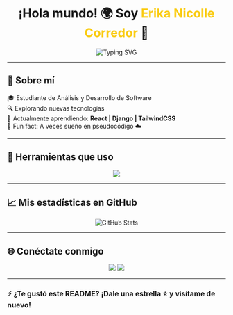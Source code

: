 <h1 align="center">
  ¡Hola mundo! 🌍 Soy <span style="color:#FACC15;">Erika Nicolle Corredor</span> 👋
</h1>

<p align="center">
  <img src="https://readme-typing-svg.herokuapp.com?font=Fira+Code&size=25&duration=4000&pause=1000&center=true&vCenter=true&width=435&lines=Aprendiz+ADSO;Aprendiendo+cosas+nuevas!;Bienvenido+a+mi+GitHub!🚀" alt="Typing SVG" />
</p>

---

## 🚀 Sobre mí

🎓 Estudiante de Análisis y Desarrollo de Software    
🔍 Explorando nuevas tecnologías  
🧠 Actualmente aprendiendo: **React | Django | TailwindCSS**   
🧩 Fun fact: A veces sueño en pseudocódigo ☁️

---

## 🧰 Herramientas que uso 

<p align="center">
  <img src="https://skillicons.dev/icons?i=python,react,django,html,css,git,github,vscode" />
</p>

---

## 📈 Mis estadísticas en GitHub

<p align="center">
  <img src="https://github-readme-stats.vercel.app/api?username=NicolleInCode&show_icons=true&theme=radical&hide_border=true" alt="GitHub Stats" />

</p>

---

## 🌐 Conéctate conmigo

<p align="center">
  <a href="https://www.linkedin.com/in/erika-corredor-80600a320/" target="_blank"><img src="https://img.shields.io/badge/LinkedIn-%230077B5?style=for-the-badge&logo=linkedin&logoColor=white" /></a>
  <a href="mailto:eri16061142@gmail.com"><img src="https://img.shields.io/badge/Email-%23D14836?style=for-the-badge&logo=gmail&logoColor=white" /></a>
</p>

---


### ⚡ ¿Te gustó este README? ¡Dale una estrella ⭐ y visítame de nuevo!

